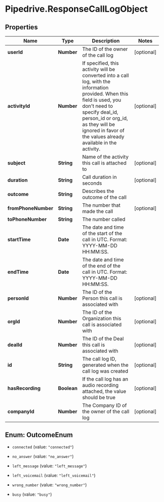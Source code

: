 # Pipedrive.ResponseCallLogObject

## Properties

Name | Type | Description | Notes
------------ | ------------- | ------------- | -------------
**userId** | **Number** | The ID of the owner of the call log | [optional] 
**activityId** | **Number** | If specified, this activity will be converted into a call log, with the information provided. When this field is used, you don&#39;t need to specify deal_id, person_id or org_id, as they will be ignored in favor of the values already available in the activity. | [optional] 
**subject** | **String** | Name of the activity this call is attached to | [optional] 
**duration** | **String** | Call duration in seconds | [optional] 
**outcome** | **String** | Describes the outcome of the call | 
**fromPhoneNumber** | **String** | The number that made the call | [optional] 
**toPhoneNumber** | **String** | The number called | 
**startTime** | **Date** | The date and time of the start of the call in UTC. Format: YYYY-MM-DD HH:MM:SS. | 
**endTime** | **Date** | The date and time of the end of the call in UTC. Format: YYYY-MM-DD HH:MM:SS. | 
**personId** | **Number** | The ID of the Person this call is associated with | [optional] 
**orgId** | **Number** | The ID of the Organization this call is associated with | [optional] 
**dealId** | **Number** | The ID of the Deal this call is associated with | [optional] 
**id** | **String** | The call log ID, generated when the call log was created | [optional] 
**hasRecording** | **Boolean** | If the call log has an audio recording attached, the value should be true | [optional] 
**companyId** | **Number** | The Company ID of the owner of the call log | [optional] 



## Enum: OutcomeEnum


* `connected` (value: `"connected"`)

* `no_answer` (value: `"no_answer"`)

* `left_message` (value: `"left_message"`)

* `left_voicemail` (value: `"left_voicemail"`)

* `wrong_number` (value: `"wrong_number"`)

* `busy` (value: `"busy"`)




